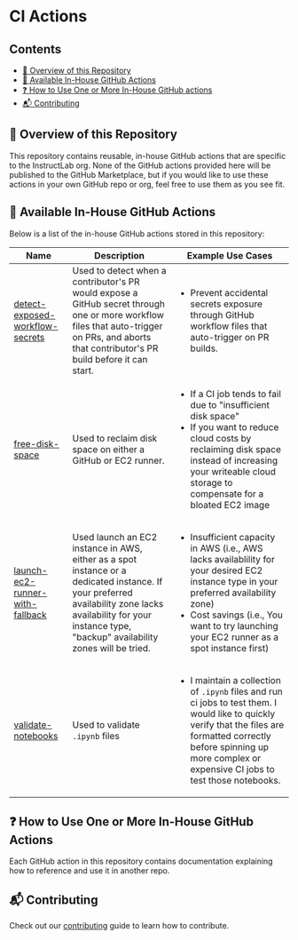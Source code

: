 # CI Actions

## Contents
- [📙 Overview of this Repository](#-overview-of-this-repository)
- [👊 Available In-House GitHub Actions](#-available-in-house-github-actions)
- [❓ How to Use One or More In-House GitHub actions](#-how-to-use-one-or-more-in-house-github-actions)
- [📬 Contributing](#-contributing)

## 📙 Overview of this Repository

This repository contains reusable, in-house GitHub actions that are specific to the InstructLab org. None of the GitHub actions provided here will be published to the GitHub Marketplace, but if you would like to use these actions in your own GitHub repo or org, feel free to use them as you see fit.

## 👊 Available In-House GitHub Actions

Below is a list of the in-house GitHub actions stored in this repository:

| Name | Description | Example Use Cases |
| --- | --- | --- |
| [detect-exposed-workflow-secrets](./actions/detect-exposed-workflow-secrets/detect-exposed-workflow-secrets.md) | Used to detect when a contributor's PR would expose a GitHub secret through one or more workflow files that auto-trigger on PRs, and aborts that contributor's PR build before it can start. | <ul><li>Prevent accidental secrets exposure through GitHub workflow files that auto-trigger on PR builds.</li></ul> |
| [free-disk-space](./actions/free-disk-space/free-disk-space.md) | Used to reclaim disk space on either a GitHub or EC2 runner. | <ul><li>If a CI job tends to fail due to "insufficient disk space"</li><li>If you want to reduce cloud costs by reclaiming disk space instead of increasing your writeable cloud storage to compensate for a bloated EC2 image</li></ul> |
| [launch-ec2-runner-with-fallback](./actions/launch-ec2-runner-with-fallback/launch-ec2-runner-with-fallback.md) | Used launch an EC2 instance in AWS, either as a spot instance or a dedicated instance. If your preferred availability zone lacks availability for your instance type, "backup" availability zones will be tried. | <ul><li>Insufficient capacity in AWS (i.e., AWS lacks availablility for your desired EC2 instance type in your preferred availability zone)</li><li>Cost savings (i.e., You want to try launching your EC2 runner as a spot instance first)</li></ul> |
| [validate-notebooks](./actions/launch-ec2-runner-with-fallback/launch-ec2-runner-with-fallback.md) | Used to validate `.ipynb` files | <ul><li>I maintain a collection of `.ipynb` files and run ci jobs to test them. I  would like to quickly verify that the files are formatted correctly before spinning up more complex or expensive CI jobs to test those notebooks.</li></ul>

## ❓ How to Use One or More In-House GitHub Actions

Each GitHub action in this repository contains documentation explaining how to reference and use it in another repo.

## 📬 Contributing

Check out our [contributing](CONTRIBUTING/CONTRIBUTING.md) guide to learn how to contribute.